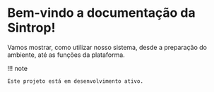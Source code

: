 # Bem-vindo a documentação da Sintrop!

Vamos mostrar, como utilizar nosso sistema, desde a preparação do ambiente, até as funções da plataforma.

!!! note

    Este projeto está em desenvolvimento ativo.

